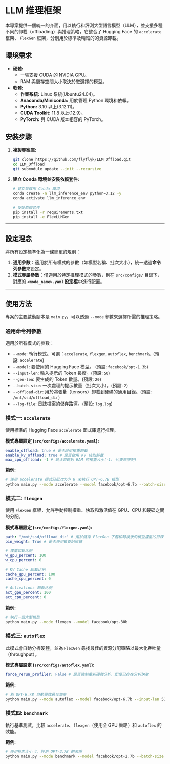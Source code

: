 # LLM 推理框架

本專案提供一個統一的介面，用以執行和評測大型語言模型（LLM），並支援多種不同的卸載（offloading）與推理策略，它整合了 Hugging Face 的 `accelerate` 框架、 `FlexGen` 框架，分別用於標準及精細的的資源卸載。

## 環境需求

*   **硬體:**
    *   一張支援 CUDA 的 NVIDIA GPU。
    *   RAM 與儲存空間大小取決於您選擇的模型。
*   **軟體:**
    *   **作業系統:** Linux 系統(Ubuntu24.04)。
    *   **Anaconda/Miniconda:** 用於管理 Python 環境和依賴。
    *   **Python:** 3.10 以上(3.12.11)。
    *   **CUDA Toolkit:** 11.8 以上(12.9)。
    *   **PyTorch:** 與 CUDA 版本相容的 PyTorch。

## 安裝步驟

1.  **複製專案庫:**

    ```bash
    git clone https://github.com/flyflyk/LLM_Offload.git
    cd LLM_Offload
    git submodule update --init --recursive
    ```

2.  **建立 Conda 環境並安裝依賴套件:**

    ```bash
    # 建立並啟用 Conda 環境
    conda create -n llm_inference_env python=3.12 -y
    conda activate llm_inference_env

    # 安裝依賴套件
    pip install -r requirements.txt
    pip install -e FlexLLMGen
    ```

---

## 設定理念

將所有設定標準化為一條簡單的規則：

1.  **通用參數**：適用於所有模式的參數（如模型名稱、批次大小），統一透過**命令列參數**來設定。
2.  **模式專屬參數**：僅適用於特定推理模式的參數，則在 `src/configs/` 目錄下，對應的 **`<mode_name>.yaml` 設定檔**中進行配置。

---

## 使用方法

專案的主要啟動腳本是 `main.py`，可以透過 `--mode` 參數來選擇所需的推理策略。

### 通用命令列參數

適用於所有模式的參數：

*   `--mode`: 執行模式。可選：`accelerate`, `flexgen`, `autoflex`, `benchmark`。(預設: `accelerate`)
*   `--model`: 要使用的 Hugging Face 模型。 (預設: `facebook/opt-1.3b`)
*   `--input-len`: 輸入提示的 Token 長度。(預設: `50`)
*   `--gen-len`: 要生成的 Token 數量。(預設: `20`)
*   `--batch-size`: 一次處理的提示數量（批次大小）。(預設: `2`)
*   `--offload-dir`: 用於將張量（tensors）卸載到硬碟的通用目錄。(預設: `/mnt/ssd/offload_dir`)
*   `--log-file`: 日誌檔案的儲存路徑。(預設: `log.log`)

### 模式一: `accelerate`

使用標準的 Hugging Face `accelerate` 函式庫進行推理。

**模式專屬設定 (`src/configs/accelerate.yaml`):**

```yaml
enable_offload: true # 是否啟用權重卸載
enable_kv_offload: true # 是否啟用 KV 快取卸載
max_cpu_offload: -1 # 最大卸載到 RAM 的權重大小(-1: 代表無限制)
```

**範例:**

```bash
# 使用 accelerate 模式及批次大小 8 來執行 OPT-6.7B 模型
python main.py --mode accelerate --model facebook/opt-6.7b --batch-size 8
```

### 模式二: `flexgen`

使用 `FlexGen` 框架，允許手動控制權重、快取和激活值在 GPU、CPU 和硬碟之間的分配。

**模式專屬設定 (`src/configs/flexgen.yaml`):**

```yaml
path: "/mnt/ssd/offload_dir" # 用於儲存 FlexGen 下載和轉換後的模型權重的目錄
pin_weight: True # 是否使用鎖頁記憶體

# 權重卸載比例
w_gpu_percent: 100
w_cpu_percent: 0

# KV Cache 卸載比例
cache_gpu_percent: 100
cache_cpu_percent: 0

# Activations 卸載比例
act_gpu_percent: 100
act_cpu_percent: 0
```

**範例:**

```bash
# 執行一個大型模型
python main.py --mode flexgen --model facebook/opt-30b
```

### 模式三: `autoflex`

此模式會自動分析硬體，並為 `FlexGen` 尋找最佳的資源分配策略以最大化吞吐量（throughput）。

**模式專屬設定 (`src/configs/autoflex.yaml`):**

```yaml
force_rerun_profiler: False # 是否強制重新硬體分析，即便已存在分析快取
```

**範例:**

```bash
# 為 OPT-6.7B 自動尋找最佳策略
python main.py --mode autoflex --model facebook/opt-6.7b --input-len 512 --gen-len 64
```

### 模式四: `benchmark`

執行基準測試，比較 `accelerate`、`flexgen`（使用全 GPU 策略）和 `autoflex` 的效能。

**範例:**

```bash
# 使用批次大小 4，評測 OPT-2.7B 的表現
python main.py --mode benchmark --model facebook/opt-2.7b --batch-size 4
```
